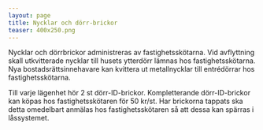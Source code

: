 ```yaml
---
layout: page
title: Nycklar och dörr-brickor
teaser: 400x250.png
---
```

Nycklar och dörrbrickor administreras av fastighetsskötarna. Vid avflyttning skall utkvitterade nycklar till husets ytterdörr lämnas hos fastighetsskötarna. Nya bostadsrättsinnehavare kan kvittera ut metallnycklar till entrédörrar hos fastighetsskötarna.

Till varje lägenhet hör 2 st dörr-ID-brickor. Kompletterande dörr-ID-brickor kan köpas hos fastighetsskötaren för 50 kr/st. Har brickorna tappats ska detta omedelbart anmälas hos fastighetsskötaren så att dessa kan spärras i låssystemet.
